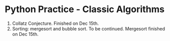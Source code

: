 # Python Practice - Classic Algorithms
1. Collatz Conjecture. Finished on Dec 15th.  
2. Sorting: mergesort and bubble sort. To be continued. Mergesort finished on Dec 15th.  

